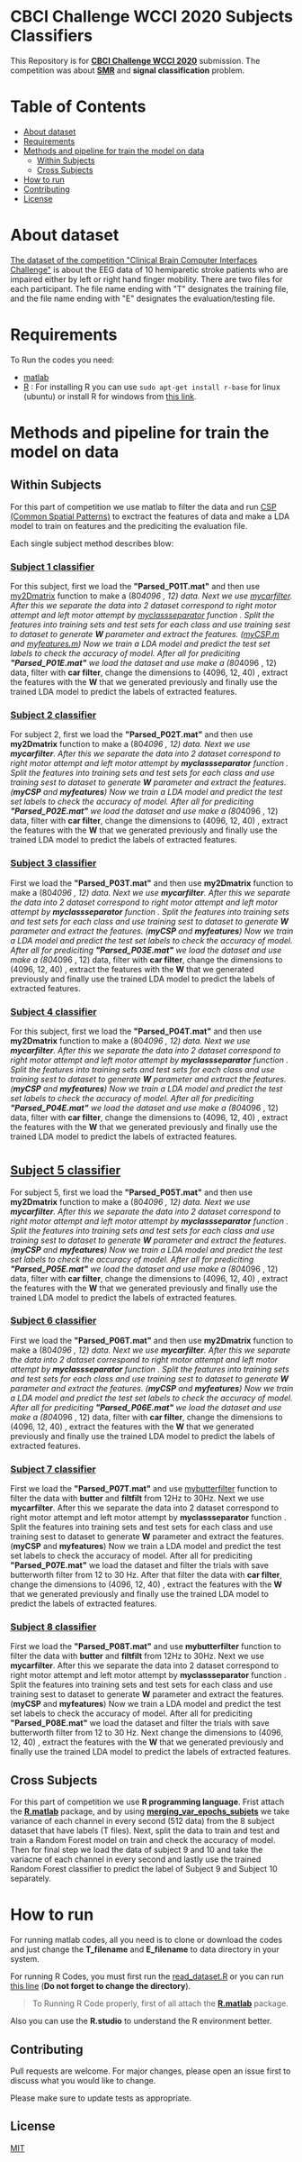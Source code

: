 # CBCI Challenge WCCI 2020 Subjects Classifiers
This Repository  is for [**CBCI Challenge WCCI 2020**](https://github.com/5anirban9/Clinical-Brain-Computer-Interfaces-Challenge-WCCI-2020-Glasgow) submission. The competition was about [**SMR**](https://en.wikipedia.org/wiki/Sensorimotor_rhythm) and **signal classification** problem.
# Table of Contents
* [About dataset](#About-dataset)
* [Requirements](#Requirements)
* [Methods and pipeline for train the model on data](#Methods-and-pipeline-for-train-the-model-on-data)
	* [Within Subjects](#Within_Subjects)
	*  [Cross Subjects](#Cross_Subjects)
* [How to run](#How_to_run)
* [Contributing](#Contributing)
* [License](#License)
# About dataset
[The dataset of the competition "Clinical Brain Computer Interfaces Challenge"](https://github.com/5anirban9/Clinical-Brain-Computer-Interfaces-Challenge-WCCI-2020-Glasgow) is about the EEG data of 10 hemiparetic stroke patients who are impaired either by left or right hand finger mobility. There are two files for each participant. The file name ending with "T" designates the training file, and the file name ending with "E" designates the evaluation/testing file.

# Requirements
To Run the codes you need:
- [matlab](https://www.mathworks.com/products/matlab.html)
- [R](https://www.r-project.org/) : For installing R you can use `sudo apt-get install r-base` for linux (ubuntu) or install R for windows from [this link](https://cran.r-project.org/bin/windows/base/).

# Methods and pipeline for train the model on data

## Within Subjects
For this part of competition we use matlab to filter the data and run [CSP (Common Spatial Patterns)](https://link.springer.com/chapter/10.1007/978-3-642-34381-0_46) to exctract the features of data and make a LDA model to train on features and the prediciting the evaluation file.

Each single subject method describes blow:
### [Subject 1 classifier](https://github.com/arashHaratian/CBCI-Challenge-WCCI-2020-Subjects-Classifiers/blob/master/Within%20Subject%20Classification%20Codes/Subject1_classification.m)
For this subject, first we load the **"Parsed_P01T.mat"** and then use [my2Dmatrix](https://github.com/arashHaratian/CBCI-Challenge-WCCI-2020-Subjects-Classifiers/blob/master/Within%20Subject%20Classification%20Codes/my2Dmatrix.m) function to make a (80*4096 , 12) data. Next we use [mycarfilter](https://github.com/arashHaratian/CBCI-Challenge-WCCI-2020-Subjects-Classifiers/blob/master/Within%20Subject%20Classification%20Codes/mycarfilter.m).  After this we separate the data into 2 dataset correspond to right motor attempt and left motor attempt by [myclassseparator](https://github.com/arashHaratian/CBCI-Challenge-WCCI-2020-Subjects-Classifiers/blob/master/Within%20Subject%20Classification%20Codes/myclassseparator.m "myclassseparator.m") function . Split the features into training sets and test sets for each class and use training sest to dataset to generate **W** parameter and extract the features. ([myCSP.m](https://github.com/arashHaratian/CBCI-Challenge-WCCI-2020-Subjects-Classifiers/blob/master/Within%20Subject%20Classification%20Codes/myCSP.m "myCSP.m") and [myfeatures.m](https://github.com/arashHaratian/CBCI-Challenge-WCCI-2020-Subjects-Classifiers/blob/master/Within%20Subject%20Classification%20Codes/myfeatures.m "myfeatures.m"))
Now we train a LDA model and predict the test set labels to check the accuracy of model.
After all for prediciting **"Parsed_P01E.mat"** we load the dataset and use make a (80*4096 , 12) data, filter with **car filter**, change the dimensions to (4096, 12, 40)
, extract the features with the **W** that we generated previously and finally use the trained LDA model to predict the labels of extracted features.

### [Subject 2 classifier](https://github.com/arashHaratian/CBCI-Challenge-WCCI-2020-Subjects-Classifiers/blob/master/Within%20Subject%20Classification%20Codes/Subject2_classification.m )
For subject 2, first we load the **"Parsed_P02T.mat"** and then use **my2Dmatrix** function to make a (80*4096 , 12) data. Next we use **mycarfilter**.  After this we separate the data into 2 dataset correspond to right motor attempt and left motor attempt by **myclassseparator** function . Split the features into training sets and test sets for each class and use training sest to dataset to generate **W** parameter and extract the features. (**myCSP** and **myfeatures**)
Now we train a LDA model and predict the test set labels to check the accuracy of model.
After all for prediciting **"Parsed_P02E.mat"** we load the dataset and use make a (80*4096 , 12) data, filter with **car filter**, change the dimensions to (4096, 12, 40)
, extract the features with the **W** that we generated previously and finally use the trained LDA model to predict the labels of extracted features.

### [Subject 3 classifier](https://github.com/arashHaratian/CBCI-Challenge-WCCI-2020-Subjects-Classifiers/blob/master/Within%20Subject%20Classification%20Codes/Subject3_classification.m)

First we load the **"Parsed_P03T.mat"** and then use **my2Dmatrix** function to make a (80*4096 , 12) data. Next we use **mycarfilter**.  After this we separate the data into 2 dataset correspond to right motor attempt and left motor attempt by **myclassseparator** function . Split the features into training sets and test sets for each class and use training sest to dataset to generate **W** parameter and extract the features. (**myCSP** and **myfeatures**)
Now we train a LDA model and predict the test set labels to check the accuracy of model.
After all for prediciting **"Parsed_P03E.mat"** we load the dataset and use make a (80*4096 , 12) data, filter with **car filter**, change the dimensions to (4096, 12, 40)
, extract the features with the **W** that we generated previously and finally use the trained LDA model to predict the labels of extracted features.

### [Subject 4 classifier](https://github.com/arashHaratian/CBCI-Challenge-WCCI-2020-Subjects-Classifiers/blob/master/Within%20Subject%20Classification%20Codes/Subject4_classification.m)
For this subject, first we load the **"Parsed_P04T.mat"** and then use **my2Dmatrix** function to make a (80*4096 , 12) data. Next we use **mycarfilter**.  After this we separate the data into 2 dataset correspond to right motor attempt and left motor attempt by **myclassseparator** function . Split the features into training sets and test sets for each class and use training sest to dataset to generate **W** parameter and extract the features. (**myCSP** and **myfeatures**)
Now we train a LDA model and predict the test set labels to check the accuracy of model.
After all for prediciting **"Parsed_P04E.mat"** we load the dataset and use make a (80*4096 , 12) data, filter with **car filter**, change the dimensions to (4096, 12, 40)
, extract the features with the **W** that we generated previously and finally use the trained LDA model to predict the labels of extracted features.

#
## [Subject 5 classifier](https://github.com/arashHaratian/CBCI-Challenge-WCCI-2020-Subjects-Classifiers/blob/master/Within%20Subject%20Classification%20Codes/Subject5_classification.m)
For subject 5, first we load the **"Parsed_P05T.mat"** and then use **my2Dmatrix** function to make a (80*4096 , 12) data. Next we use **mycarfilter**.  After this we separate the data into 2 dataset correspond to right motor attempt and left motor attempt by **myclassseparator** function . Split the features into training sets and test sets for each class and use training sest to dataset to generate **W** parameter and extract the features. (**myCSP** and **myfeatures**)
Now we train a LDA model and predict the test set labels to check the accuracy of model.
After all for prediciting **"Parsed_P05E.mat"** we load the dataset and use make a (80*4096 , 12) data, filter with **car filter**, change the dimensions to (4096, 12, 40)
, extract the features with the **W** that we generated previously and finally use the trained LDA model to predict the labels of extracted features.

### [Subject 6 classifier](https://github.com/arashHaratian/CBCI-Challenge-WCCI-2020-Subjects-Classifiers/blob/master/Within%20Subject%20Classification%20Codes/Subject6_classification.m)
First we load the **"Parsed_P06T.mat"** and then use **my2Dmatrix** function to make a (80*4096 , 12) data. Next we use **mycarfilter**.  After this we separate the data into 2 dataset correspond to right motor attempt and left motor attempt by **myclassseparator** function . Split the features into training sets and test sets for each class and use training sest to dataset to generate **W** parameter and extract the features. (**myCSP** and **myfeatures**)
Now we train a LDA model and predict the test set labels to check the accuracy of model.
After all for prediciting **"Parsed_P06E.mat"** we load the dataset and use make a (80*4096 , 12) data, filter with **car filter**, change the dimensions to (4096, 12, 40)
, extract the features with the **W** that we generated previously and finally use the trained LDA model to predict the labels of extracted features.

### [Subject 7 classifier](https://github.com/arashHaratian/CBCI-Challenge-WCCI-2020-Subjects-Classifiers/blob/master/Within%20Subject%20Classification%20Codes/Subject7_classification.m)
First we load the **"Parsed_P07T.mat"** and use [mybutterfilter](https://github.com/arashHaratian/CBCI-Challenge-WCCI-2020-Subjects-Classifiers/blob/master/Within%20Subject%20Classification%20Codes/mybutterfilter.m) function to filter the data with **butter** and **filtfilt** from 12Hz to 30Hz. Next we use **mycarfilter**.  After this we separate the data into 2 dataset correspond to right motor attempt and left motor attempt by **myclassseparator** function . Split the features into training sets and test sets for each class and use training sest to dataset to generate **W** parameter and extract the features. (**myCSP** and **myfeatures**)
Now we train a LDA model and predict the test set labels to check the accuracy of model.
After all for prediciting **"Parsed_P07E.mat"** we load the dataset and filter the trials with save butterworth filter from 12 to 30 Hz. After that filter the data with **car filter**, change the dimensions to (4096, 12, 40)
, extract the features with the **W** that we generated previously and finally use the trained LDA model to predict the labels of extracted features.

### [Subject 8 classifier](https://github.com/arashHaratian/CBCI-Challenge-WCCI-2020-Subjects-Classifiers/blob/master/Within%20Subject%20Classification%20Codes/Subject8_classification.m)
First we load the **"Parsed_P08T.mat"** and use **mybutterfilter** function to filter the data with **butter** and **filtfilt** from 12Hz to 30Hz. Next we use **mycarfilter**.  After this we separate the data into 2 dataset correspond to right motor attempt and left motor attempt by **myclassseparator** function . Split the features into training sets and test sets for each class and use training sest to dataset to generate **W** parameter and extract the features. (**myCSP** and **myfeatures**)
Now we train a LDA model and predict the test set labels to check the accuracy of model.
After all for prediciting **"Parsed_P08E.mat"** we load the dataset and filter the trials with save butterworth filter from 12 to 30 Hz. Next change the dimensions to (4096, 12, 40)
, extract the features with the **W** that we generated previously and finally use the trained LDA model to predict the labels of extracted features.



## Cross Subjects

For this part of competition we use **R programming language**. Frist attach the [**R.matlab**](https://cran.r-project.org/web/packages/R.matlab/index.html) package, and by using [**merging_var_epochs_subjets**](https://github.com/arashHaratian/CBCI-Challenge-WCCI-2020-Subjects-Classifiers/blob/a7d1e8830978b7a0e26f9704ba6245e6526ce299/Cross%20Subject%20Classification%20Codes/read_dataset.R#L264) we take variance of each channel in every second (512 data) from the 8 subject dataset that have labels (T files).
Next, split the data to train and test and train a Random Forest model on train and check the accuracy of model. Then for final step we load the data of subject 9 and 10 and take the variacne of each channel in every second and lastly use the trained Random Forest classifier to predict the label of Subject 9 and Subject 10 separately.

# How to run
For running matlab codes, all you need is to clone or download the codes and just change the **T_filename**  and **E_filename** to data directory in your system.

For running R Codes, you must first run the [read_dataset.R](https://github.com/arashHaratian/CBCI-Challenge-WCCI-2020-Subjects-Classifiers/blob/master/Cross%20Subject%20Classification%20Codes/read_dataset.R) or you can run [this line](https://github.com/arashHaratian/CBCI-Challenge-WCCI-2020-Subjects-Classifiers/blob/a7d1e8830978b7a0e26f9704ba6245e6526ce299/Cross%20Subject%20Classification%20Codes/S9_10_Classifier.R#L7) (**Do not forget to change the directory**).
> To Running R Code properly, first of all attach the [**R.matlab**](https://cran.r-project.org/web/packages/R.matlab/index.html) package.

Also you can use the **R.studio** to understand the R environment better.


## Contributing
Pull requests are welcome. For major changes, please open an issue first to discuss what you would like to change.

Please make sure to update tests as appropriate.

## License
[MIT](https://choosealicense.com/licenses/mit/)
